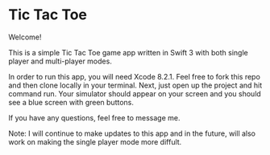 # Tic Tac Toe

Welcome!

This is a simple Tic Tac Toe game app written in Swift 3 with both single player and multi-player modes. 

In order to run this app, you will need Xcode 8.2.1. Feel free to fork this repo and then clone locally in your terminal.
Next, just open up the project and hit command run. Your simulator should appear on your screen and you should see a blue screen with green buttons.

If you have any questions, feel free to message me.


Note: I will continue to make updates to this app and in the future, will also work on making the single player mode more diffult.
